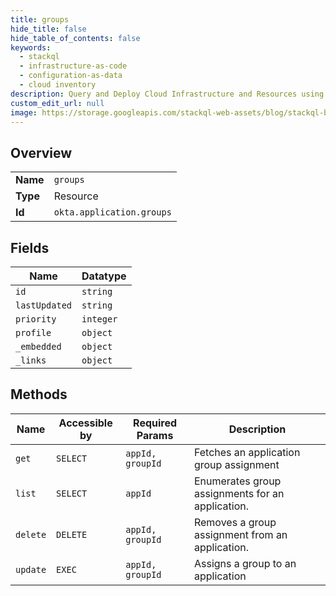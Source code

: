 ```yaml
---
title: groups
hide_title: false
hide_table_of_contents: false
keywords:
  - stackql
  - infrastructure-as-code
  - configuration-as-data
  - cloud inventory
description: Query and Deploy Cloud Infrastructure and Resources using SQL
custom_edit_url: null
image: https://storage.googleapis.com/stackql-web-assets/blog/stackql-blog-post-featured-image.png
---
```

  
    

## Overview
<table><tbody>
<tr><td><b>Name</b></td><td><code>groups</code></td></tr>
<tr><td><b>Type</b></td><td>Resource</td></tr>
<tr><td><b>Id</b></td><td><code>okta.application.groups</code></td></tr>
</tbody></table>

## Fields
| Name | Datatype |
| ---- | -------- |
| `id` | `string` |
| `lastUpdated` | `string` |
| `priority` | `integer` |
| `profile` | `object` |
| `_embedded` | `object` |
| `_links` | `object` |
## Methods
| Name | Accessible by | Required Params | Description |
| ---- | ------------- | --------------- | ----------- |
| `get` | `SELECT` | `appId, groupId` | Fetches an application group assignment |
| `list` | `SELECT` | `appId` | Enumerates group assignments for an application. |
| `delete` | `DELETE` | `appId, groupId` | Removes a group assignment from an application. |
| `update` | `EXEC` | `appId, groupId` | Assigns a group to an application |
